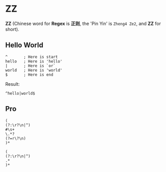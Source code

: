 # ZZ

**ZZ** (Chinese word for **Regex** is **正则**, the 'Pin Yin' is `Zheng4 Ze2`, and **ZZ** for short).

## Hello World

```
^       ; Here is start
hello   ; Here is 'hello'
|       ; Here is `or`
world   ; Here is 'world'
$       ; Here is end
```

Result:

```
^hello|world$
```

## Pro

```
(
(?:\r?\n|^)
#\s+
\.*?
(?=r\?\n)
)*

(
(?:\r?\n|^)
.*
)*
```
